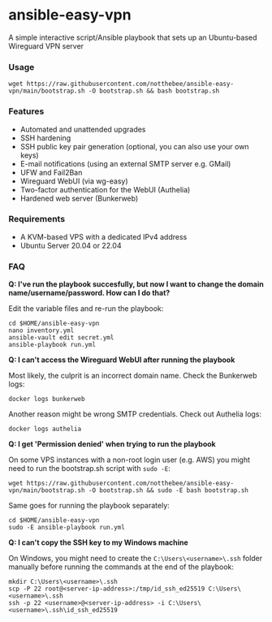 # ansible-easy-vpn

A simple interactive script/Ansible playbook that sets up an Ubuntu-based Wireguard VPN server

### Usage

```
wget https://raw.githubusercontent.com/notthebee/ansible-easy-vpn/main/bootstrap.sh -O bootstrap.sh && bash bootstrap.sh
```

### Features
* Automated and unattended upgrades
* SSH hardening
* SSH public key pair generation (optional, you can also use your own keys)
* E-mail notifications (using an external SMTP server e.g. GMail)
* UFW and Fail2Ban
* Wireguard WebUI (via wg-easy)
* Two-factor authentication for the WebUI (Authelia)
* Hardened web server (Bunkerweb)

### Requirements
* A KVM-based VPS with a dedicated IPv4 address
* Ubuntu Server 20.04 or 22.04

### FAQ
**Q: I've run the playbook succesfully, but now I want to change the domain name/username/password. How can I do that?**

Edit the variable files and re-run the playbook:

```
cd $HOME/ansible-easy-vpn
nano inventory.yml
ansible-vault edit secret.yml
ansible-playbook run.yml
```


**Q: I can't access the Wireguard WebUI after running the playbook**

Most likely, the culprit is an incorrect domain name. Check the Bunkerweb logs:
```
docker logs bunkerweb
```

Another reason might be wrong SMTP credentials. Check out Authelia logs:
```
docker logs authelia
```

**Q: I get 'Permission denied' when trying to run the playbook**

On some VPS instances with a non-root login user (e.g. AWS) you might need to run the bootstrap.sh script with `sudo -E`:
```
wget https://raw.githubusercontent.com/notthebee/ansible-easy-vpn/main/bootstrap.sh -O bootstrap.sh && sudo -E bash bootstrap.sh
```
Same goes for running the playbook separately:
```
cd $HOME/ansible-easy-vpn
sudo -E ansible-playbook run.yml
```

**Q: I can't copy the SSH key to my Windows machine**

On Windows, you might need to create the `C:\Users\<username>\.ssh` folder manually before running the commands at the end of the playbook:
```
mkdir C:\Users\<username>\.ssh
scp -P 22 root@<server-ip-address>:/tmp/id_ssh_ed25519 C:\Users\<username>\.ssh
ssh -p 22 <username>@<server-ip-address> -i C:\Users\<username>\.ssh\id_ssh_ed25519
```
